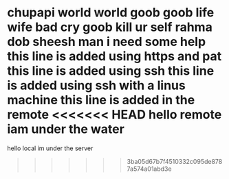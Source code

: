 chupapi world
world goob 
goob life
wife bad
cry goob
kill ur self
rahma dob
sheesh man i need some help
this line is added using https and pat
this line is added using ssh 
this line is added using ssh with a linus machine
this line is added in the remote
<<<<<<< HEAD
hello remote iam under the water
=======
hello local im under the server
>>>>>>> 3ba05d67b7f4510332c095de8787a574a01abd3e

